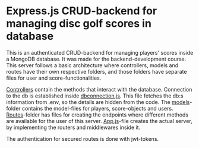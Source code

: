 # Express.js CRUD-backend for managing disc golf scores in database

This is an authenticated CRUD-backend for managing players' scores inside a MongoDB database. It was made for the backend-development course. This server follows a basic architecture where controllers, models and routes have their own respective folders, and those folders have separate files for user and score-functionalities.

[Controllers](https://github.com/TuikkaTommi/portfolio/tree/main/Express/playerscorebackend/controllers) contain the methods that interact with the database. Connection to the db is established inside [dbconnection.js](https://github.com/TuikkaTommi/portfolio/blob/main/Express/playerscorebackend/dbconnection.js). This file fetches the db:s information from .env, so the details are hidden from the code. The [models](https://github.com/TuikkaTommi/portfolio/tree/main/Express/playerscorebackend/models)-folder contains the model-files for players, score-objects and users. [Routes](https://github.com/TuikkaTommi/portfolio/tree/main/Express/playerscorebackend/routes)-folder has files for creating the endpoints where different methods are available for the user of this server. [App.js](https://github.com/TuikkaTommi/portfolio/blob/main/Express/playerscorebackend/app.js)-file creates the actual server, by implementing the routers and middlewares inside it.

The authentication for secured routes is done with jwt-tokens.
